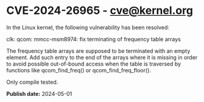 # CVE-2024-26965 - cve@kernel.org

In the Linux kernel, the following vulnerability has been resolved:

clk: qcom: mmcc-msm8974: fix terminating of frequency table arrays

The frequency table arrays are supposed to be terminated with an
empty element. Add such entry to the end of the arrays where it
is missing in order to avoid possible out-of-bound access when
the table is traversed by functions like qcom_find_freq() or
qcom_find_freq_floor().

Only compile tested.

**Publish date:** 2024-05-01
